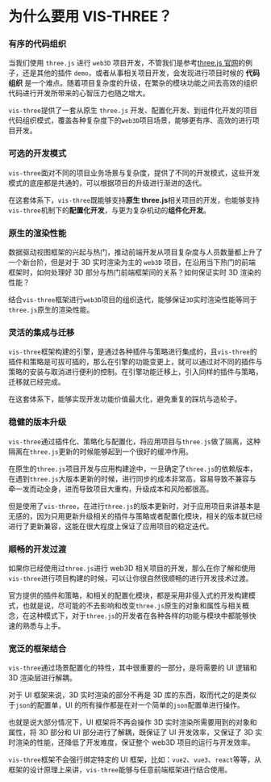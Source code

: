 # 为什么要用 VIS-THREE？

### 有序的代码组织

当我们使用 `three.js` 进行 `web3D` 项目开发，不管我们是参考[three.js 官网](https://threejs.org/)的例子，还是其他的插件 `demo`，或者从事相关项目开发，会发现进行项目时候的 **代码组织** 是一个难点。随着项目复杂度的升级，在繁杂的模块功能之间去高效的组织代码进行开发所带来的心智压力也随之增大。

`vis-three`提供了一套从原生 `three.js` 开发、配置化开发、到组件化开发的项目代码组织模式，覆盖各种复杂度下的`web3D`项目场景，能够更有序、高效的进行项目开发。

### 可选的开发模式

`vis-three`面对不同的项目业务场景与复杂度，提供了不同的开发模式，这些开发模式的底座都是共通的，可以根据项目的升级进行渐进的迭代。

在这套体系下，`vis-three`既能够支持**原生 three.js**相关项目的开发，也能够支持`vis-three`机制下的**配置化开发**，与更为复杂机动的**组件化开发**。

### 原生的渲染性能

数据驱动视图框架的兴起与热门，推动前端开发从项目复杂度与人员数量都上升了一个新台阶，但是对于 3D 实时渲染为主的 `web3D` 项目，在沿用当下热门的前端框架时，如何处理好 3D 部分与热门前端框架间的关系？如何保证实时 3D 渲染的性能？

结合`vis-three`框架进行`web3D`项目的组织迭代，能够保证`3D`实时渲染性能等同于`three.js`原生的渲染性能。

### 灵活的集成与迁移

`vis-three`框架构建的引擎，是通过各种插件与策略进行集成的，且`vis-three`的插件和策略是可拔可插的，那么在引擎的功能变更上，就可以通过对不同的插件与策略的安装与取消进行便利的控制。在引擎功能迁移上，引入同样的插件与策略，迁移就已经完成。

在这套体系下，能够实现开发功能价值最大化，避免重复的踩坑与造轮子。

### 稳健的版本升级

`vis-three`通过插件化、策略化与配置化，将应用项目与`three.js`做了隔离，这种隔离在`three.js`更新的时候能够起到一个很好的缓冲作用。

在原生的`three.js`项目开发与应用构建途中，一旦确定了`three.js`的依赖版本，在遇到`three.js`大版本更新的时候，进行同步的成本非常高，容易导致不兼容与牵一发而动全身，进而导致项目大重构，升级成本和风险都很高。

但是使用了`vis-three`，在进行`three.js`的版本更新时，对于应用项目来讲基本是无感的，因为只用更新升级相关的插件与策略或者配置化模块，相关的版本就已经进行了更新兼容，这能在很大程度上保证了应用项目的稳定迭代。

### 顺畅的开发过渡

如果你已经使用过`three.js`进行 web3D 相关项目的开发，那么在你了解和使用`vis-three`进行项目构建的时候，可以让你很自然很顺畅的进行开发技术过渡。

官方提供的插件和策略，和相关的配置化模块，都是采用非侵入式的开发构建模式，也就是说，尽可能的不去影响和改变`three.js`原生的对象和属性与相关概念，在这种模式下，对于`three.js`的开发者在各种各样的功能与模块中都能够快速的熟悉与上手。

### 宽泛的框架结合

`vis-three`通过场景配置化的特性，其中很重要的一部分，是将需要的 UI 逻辑和 3D 渲染层进行解耦。

对于 UI 框架来说，3D 实时渲染的部分不再是 3D 库的东西，取而代之的是类似于`json`的配置单，UI 的所有操作都是在对一个简单的`json`配置单进行操作。

也就是说大部分情况下，UI 框架将不再会操作 3D 实时渲染所需要用到的对象和属性，将 3D 部分和 UI 部分进行了解耦，既保证了 UI 开发效率，又保证了 3D 实时渲染的性能，还降低了开发难度，保证整个 web3D 项目的运行与开发效率。

`vis-three`框架不会强行绑定特定的 UI 框架，比如：`vue2`、`vue3`、`react`等等，从框架的设计原理上来讲，`vis-three`能够与任意前端框架进行结合使用。
